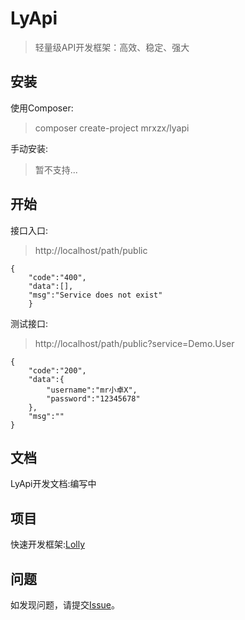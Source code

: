 # LyApi

> 轻量级API开发框架：高效、稳定、强大

## 安装

使用Composer:

> composer create-project mrxzx/lyapi

手动安装:

> 暂不支持...

## 开始

接口入口:
> http://localhost/path/public

    {
        "code":"400",
        "data":[],
        "msg":"Service does not exist"
        }

测试接口:
> http://localhost/path/public?service=Demo.User

    {
        "code":"200",
        "data":{
            "username":"mr小卓X",
            "password":"12345678"
        },
        "msg":""
    }
    
## 文档
LyApi开发文档:编写中

## 项目
快速开发框架:[Lolly][1]

## 问题
如发现问题，请提交[Issue][2]。

[1]: http://lolly.wwg18.com
[2]: https://gitee.com/wwsg18/LyApi-Core/issues